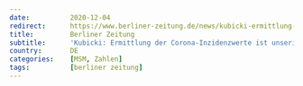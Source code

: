 ```yaml
---
date:          2020-12-04
redirect:      https://www.berliner-zeitung.de/news/kubicki-ermittlung-der-corona-inzidenzwerte-ist-unserioes-li.123576
title:         Berliner Zeitung
subtitle:      'Kubicki: Ermittlung der Corona-Inzidenzwerte ist unseriös'
country:       DE
categories:    [MSM, Zahlen]
tags:          [berliner zeitung]
---
```

